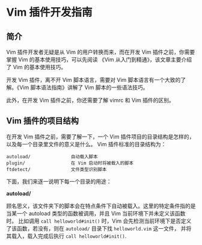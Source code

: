 # Vim 插件开发指南

## 简介

Vim 插件开发者无疑是从 Vim 的用户转换而来，而在开发 Vim 插件之前，你需要掌握 Vim 的基本使用技巧，可以先阅读 《Vim 从入门到精通》，该文章主要介绍了 Vim 的基本使用技巧。

开发 Vim 插件，离不开 Vim 脚本语言，需要对 Vim 脚本语言有一个大致的了解。《Vim 脚本语法指南》讲解了 Vim 脚本的一些语法技巧。

此外，在开发 Vim 插件之前，你还需要了解 vimrc 和 Vim 插件的区别。

## Vim 插件的项目结构

在开发 Vim 插件之前，需要了解一下，一个 Vim 插件项目的目录结构是怎样的，以及每一个目录里文件的意义是什么。 Vim 插件标准的目录结构为：

```text
autoload/               自动载入脚本
plugin/                 在 Vim 启动时将被载入的脚本
ftdetect/               文件类型识别脚本
```

下面，我们来逐一说明下每一个目录的用途：

**autoload/** 

顾名思义，该文件夹下的脚本会在特点条件下自动被载入。这里的特定条件指的是当某一个 autoload 类型的函数被调用，并且 Vim 当前环境下并未定义该函数时。
比如调用 `call helloworld#init()` 时，Vim 会先检测当前环境下是否定义了该函数，若没有，则在 `autoload/` 目录下找 `helloworld.vim` 这一文件，
并将其载入，载入完成后执行 `call helloworld#init()`.
